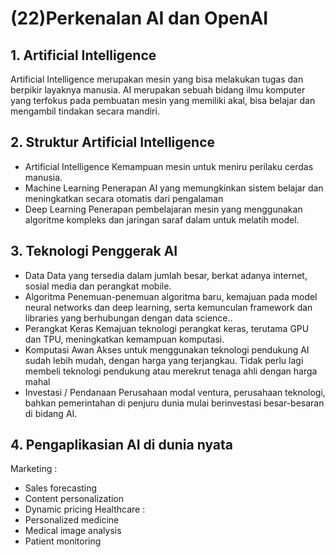 # (22)Perkenalan AI dan OpenAI

## 1. Artificial Intelligence

Artificial Intelligence merupakan mesin yang bisa melakukan tugas dan berpikir layaknya manusia. AI merupakan sebuah bidang ilmu komputer yang terfokus pada pembuatan mesin yang memiliki akal, bisa belajar dan mengambil tindakan secara mandiri.

## 2. Struktur Artificial Intelligence

- Artificial Intelligence
  Kemampuan mesin untuk meniru perilaku cerdas manusia.
- Machine Learning
  Penerapan AI yang memungkinkan sistem belajar dan meningkatkan secara otomatis dari pengalaman
- Deep Learning
  Penerapan pembelajaran mesin yang menggunakan algoritme kompleks dan jaringan saraf dalam untuk melatih model.

## 3. Teknologi Penggerak AI

- Data
  Data yang tersedia dalam jumlah besar, berkat adanya internet, sosial media dan perangkat mobile.
- Algoritma
  Penemuan-penemuan algoritma baru, kemajuan pada model neural networks dan deep learning, serta kemunculan framework dan libraries yang berhubungan dengan data science..
- Perangkat Keras
  Kemajuan teknologi perangkat keras, terutama GPU dan TPU, meningkatkan kemampuan komputasi.
- Komputasi Awan
  Akses untuk menggunakan teknologi pendukung AI sudah lebih mudah, dengan harga yang terjangkau.
  Tidak perlu lagi membeli teknologi pendukung atau merekrut tenaga ahli dengan harga mahal
- Investasi / Pendanaan
  Perusahaan modal ventura, perusahaan teknologi, bahkan pemerintahan di penjuru dunia mulai berinvestasi besar-besaran di bidang AI.

## 4. Pengaplikasian AI di dunia nyata

Marketing :

- Sales forecasting
- Content personalization
- Dynamic pricing
  Healthcare :
- Personalized medicine
- Medical image analysis
- Patient monitoring
